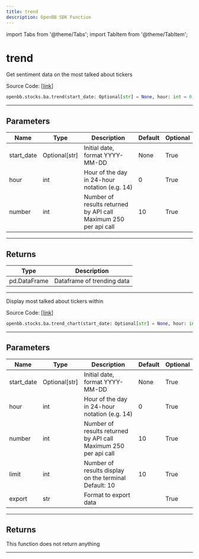 ```yaml
---
title: trend
description: OpenBB SDK Function
---
```


import Tabs from '@theme/Tabs';
import TabItem from '@theme/TabItem';

# trend

<Tabs>
<TabItem value="model" label="Model" default>

Get sentiment data on the most talked about tickers

Source Code: [[link](https://github.com/OpenBB-finance/OpenBBTerminal/tree/main/openbb_terminal/common/behavioural_analysis/sentimentinvestor_model.py#L136)]

```python
openbb.stocks.ba.trend(start_date: Optional[str] = None, hour: int = 0, number: int = 10)
```

---

## Parameters

| Name | Type | Description | Default | Optional |
| ---- | ---- | ----------- | ------- | -------- |
| start_date | Optional[str] | Initial date, format YYYY-MM-DD | None | True |
| hour | int | Hour of the day in 24-hour notation (e.g. 14) | 0 | True |
| number | int | Number of results returned by API call<br/>Maximum 250 per api call | 10 | True |


---

## Returns

| Type | Description |
| ---- | ----------- |
| pd.DataFrame | Dataframe of trending data |
---

</TabItem>
<TabItem value="view" label="Chart">

Display most talked about tickers within

Source Code: [[link](https://github.com/OpenBB-finance/OpenBBTerminal/tree/main/openbb_terminal/common/behavioural_analysis/sentimentinvestor_view.py#L151)]

```python
openbb.stocks.ba.trend_chart(start_date: Optional[str] = None, hour: int = 0, number: int = 10, limit: int = 10, export: str = "")
```

---

## Parameters

| Name | Type | Description | Default | Optional |
| ---- | ---- | ----------- | ------- | -------- |
| start_date | Optional[str] | Initial date, format YYYY-MM-DD | None | True |
| hour | int | Hour of the day in 24-hour notation (e.g. 14) | 0 | True |
| number | int | Number of results returned by API call<br/>Maximum 250 per api call | 10 | True |
| limit | int | Number of results display on the terminal<br/>Default: 10 | 10 | True |
| export | str | Format to export data |  | True |


---

## Returns

This function does not return anything

---

</TabItem>
</Tabs>
